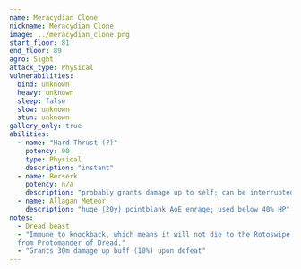 ```yaml
---
name: Meracydian Clone
nickname: Meracydian Clone
image: ../meracydian_clone.png
start_floor: 81
end_floor: 89
agro: Sight
attack_type: Physical
vulnerabilities:
  bind: unknown
  heavy: unknown
  sleep: false
  slow: unknown
  stun: unknown
gallery_only: true
abilities:
  - name: "Hard Thrust (?)"
    potency: 90
    type: Physical
    description: "instant"
  - name: Berserk
    potency: n/a
    description: "probably grants damage up to self; can be interrupted"
  - name: Allagan Meteor
    description: "huge (20y) pointblank AoE enrage; used below 40% HP"
notes:
  - Dread beast
  - "Immune to knockback, which means it will not die to the Rotoswipe ability
  from Protomander of Dread."
  - "Grants 30m damage up buff (10%) upon defeat"
---
```

